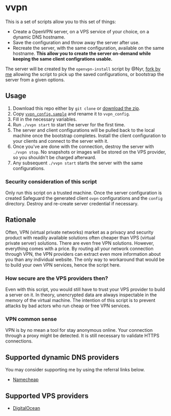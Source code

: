 # vvpn

This is a set of scripts allow you to this set of things:

* Create a OpenVPN server, on a VPS service of your choice, on a dynamic DNS hostname.
* Save the configuration and throw away the server after use.
* Recreate the server, with the same configuration, available on the same hostname.
  **This allow you to create the server on-demand while keeping the same client configrations usable.**
  
The server will be created by the `openvpn-install` script by @Nyr, [fork by me](https://github.com/timdream/openvpn-install) allowing the script to pick up the saved configurations, or bootstrap the server from a given options.

## Usage

1. Download this repo either by `git clone` or [download the zip](https://github.com/timdream/vvpn/archive/master.zip).
2. Copy [`vvpn_config.sample`](./vvpn_config.sample) and rename it to `vvpn_config`.
3. Fill in the necessary variables.
4. Run `./vvpn start` to start the server for the first time.
5. The server and client configurations will be pulled back to the local machine once the bootstrap completes.
   Install the client configuration to your clients and connect to the server with it.
6. Once you've are done with the connection, destroy the server with `./vvpn stop`.
   No snapshots or images will be stored on the VPS provider, so you shouldn't be charged afterward.
7. Any subsequent `./vvpn start` starts the server with the same configurations.

### Security consideration of this script

Only run this script on a trusted machine.
Once the server configuration is created Safeguard the generated client `ovpn` configurations and the `config` directory.
Destroy and re-create server credential if necessary.

## Rationale

Often, VPN (virtual private networks) market as a privacy and security product with readily available solutions often cheaper than VPS (virtual private server) solutions.
There are even free VPN solutions.
However, everything comes with a price.
By routing all your network connection through VPN, the VPN providers can extract even more information about you than any individual website.
The only way to workaround that would be to build your own VPN services, hence the script here.

### How secure are the VPS providers then?

Even with this script, you would still have to trust your VPS provider to build a server on it.
In theory, unencrypted data are always inspectable in the memory of the virtual machine.
The intention of this script is to prevent attacks by bad actors who run cheap or free VPN services.

### VPN common sense

VPN is by no mean a tool for stay anonymous online.
Your connection through a proxy might be detected.
It is still necessary to validate HTTPS connections.

## Supported dynamic DNS providers

You may consider supporting me by using the referral links below.

* [Namecheap](https://www.namecheap.com/?aff=109009)

## Supported VPS providers

* [DigitalOcean](https://m.do.co/c/12c24b0bd63f)
